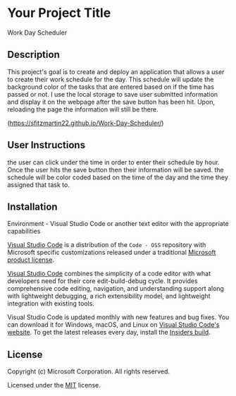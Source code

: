 # Your Project Title
Work Day Scheduler

## Description
This project's goal is to create and deploy an application that allows a user to create their work schedule for the day.  This schedule will update the background color of the tasks that are entered based on if the time has passed or not.  I use the local storage to save user submitted information and display it on the webpage after the save button has been hit.  Upon, reloading the page the information will still be there.  

(https://sfitzmartin22.github.io/Work-Day-Scheduler/)

## User Instructions
the user can click under the time in order to enter their schedule by hour.  Once the user hits the save button then their information will be saved. the schedule will be color coded based on the time of the day and the time they assigned that task to.

## Installation
Environment - Visual Studio Code or another text editor with the appropriate capabilities

[Visual Studio Code](https://code.visualstudio.com) is a distribution of the `Code - OSS` repository with Microsoft specific customizations released under a traditional [Microsoft product license](https://code.visualstudio.com/License/).

[Visual Studio Code](https://code.visualstudio.com) combines the simplicity of a code editor with what developers need for their core edit-build-debug cycle. It provides comprehensive code editing, navigation, and understanding support along with lightweight debugging, a rich extensibility model, and lightweight integration with existing tools.

Visual Studio Code is updated monthly with new features and bug fixes. You can download it for Windows, macOS, and Linux on [Visual Studio Code's website](https://code.visualstudio.com/Download). To get the latest releases every day, install the [Insiders build](https://code.visualstudio.com/insiders).


## License

Copyright (c) Microsoft Corporation. All rights reserved.

Licensed under the [MIT](LICENSE.txt) license.
